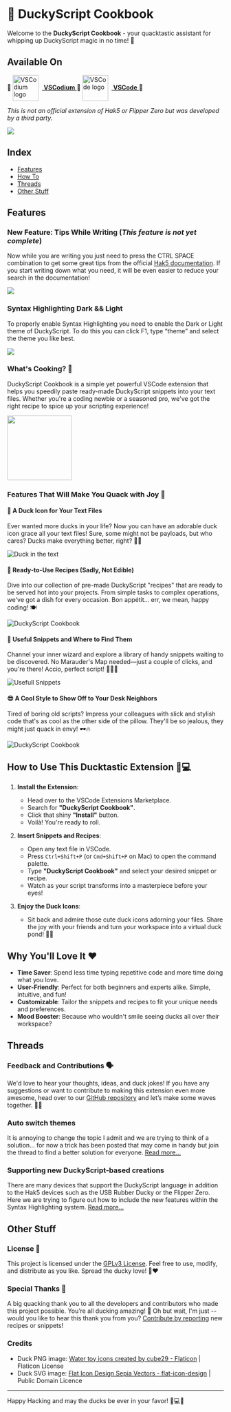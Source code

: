 # 🦆 DuckyScript Cookbook

Welcome to the **DuckyScript Cookbook** - your quacktastic assistant for whipping up DuckyScript magic in no time! 🚀

## Available On

 🌟 <a href="https://open-vsx.org/extension/Aleff/duckyscriptcookbook"> <img src="https://github.com/VSCodium/vscodium.github.io/blob/master/img/apple-touch-icon.png?raw=true" width="60" alt="VSCodium logo" style="vertical-align: middle; margin-right: 8px;"/> **VSCodium** </a> 🌟 <a href="https://marketplace.visualstudio.com/items?itemName=Aleff.duckyscriptcookbook"> <img src="https://code.visualstudio.com/assets/images/code-stable.png" width="60" alt="VSCode logo" style="vertical-align: middle; margin-right: 8px;"/> **VSCode** </a> 🌟 

_This is not an official extension of Hak5 or Flipper Zero but was developed by a third party._

![](https://github.com/aleff-github/Deposito/blob/main/DuckyScriptCookbook/Hak5%20Disclaimer.png?raw=true)

## Index

   - [Features](#features)
   - [How To](#how-to-use-this-ducktastic-extension-)
   - [Threads](#threads)
   - [Other Stuff](#other-stuff)

## Features

### New Feature: Tips While Writing (*This feature is not yet complete*)

Now while you are writing you just need to press the CTRL SPACE combination to get some great tips from the official [Hak5 documentation](https://docs.hak5.org/hak5-usb-rubber-ducky). If you start writing down what you need, it will be even easier to reduce your search in the documentation!

![](https://github.com/aleff-github/Deposito/blob/main/DuckyScriptCookbook/last_feature.gif?raw=true)

### Syntax Highlighting Dark && Light

To properly enable Syntax Highlighting you need to enable the Dark or Light theme of DuckyScript. To do this you can click F1, type “theme” and select the theme you like best.

![](https://github.com/aleff-github/Deposito/blob/main/DuckyScriptCookbook/syntax-highlighting.gif?raw=true)

### What's Cooking? 🍳

DuckyScript Cookbook is a simple yet powerful VSCode extension that helps you speedily paste ready-made DuckyScript snippets into your text files. Whether you're a coding newbie or a seasoned pro, we've got the right recipe to spice up your scripting experience!

<img src="https://github.com/aleff-github/DuckyScriptCookbook/blob/main/images/icon.png?raw=true" width="150"/>

### Features That Will Make You Quack with Joy 🥳

#### 🐤 A Duck Icon for Your Text Files

Ever wanted more ducks in your life? Now you can have an adorable duck icon grace all your text files! Sure, some might not be payloads, but who cares? Ducks make everything better, right? 🦆✨

![Duck in the text](https://github.com/aleff-github/Deposito/blob/main/DuckyScriptCookbook/Ducky-In-The-Text.png?raw=true)

#### 📖 Ready-to-Use Recipes (Sadly, Not Edible)
Dive into our collection of pre-made DuckyScript "recipes" that are ready to be served hot into your projects. From simple tasks to complex operations, we've got a dish for every occasion. Bon appétit... err, we mean, happy coding! 🍽️

![DuckyScript Cookbook](https://github.com/aleff-github/Deposito/blob/main/DuckyScriptCookbook/Ducky-Script-Cookbook.gif?raw=true)

#### 📝 Useful Snippets and Where to Find Them
Channel your inner wizard and explore a library of handy snippets waiting to be discovered. No Marauder's Map needed—just a couple of clicks, and you're there! Accio, perfect script! 🧙‍♂️✨

![Usefull Snippets](https://github.com/aleff-github/Deposito/blob/main/DuckyScriptCookbook/Usefull-Snippets.gif?raw=true)

#### 😎 A Cool Style to Show Off to Your Desk Neighbors
Tired of boring old scripts? Impress your colleagues with slick and stylish code that's as cool as the other side of the pillow. They'll be so jealous, they might just quack in envy! 🕶️🔥

![DuckyScript Cookbook](https://github.com/aleff-github/Deposito/blob/main/DuckyScriptCookbook/Beautiful-Menu.gif?raw=true)

## How to Use This Ducktastic Extension 🦆💻

1. **Install the Extension**:
   - Head over to the VSCode Extensions Marketplace.
   - Search for **"DuckyScript Cookbook"**.
   - Click that shiny **"Install"** button.
   - Voilà! You're ready to roll.

2. **Insert Snippets and Recipes**:
   - Open any text file in VSCode.
   - Press `Ctrl+Shift+P` (or `Cmd+Shift+P` on Mac) to open the command palette.
   - Type **"DuckyScript Cookbook"** and select your desired snippet or recipe.
   - Watch as your script transforms into a masterpiece before your eyes!

3. **Enjoy the Duck Icons**:
   - Sit back and admire those cute duck icons adorning your files. Share the joy with your friends and turn your workspace into a virtual duck pond! 🦆🌊

## Why You'll Love It ❤️

- **Time Saver**: Spend less time typing repetitive code and more time doing what you love.
- **User-Friendly**: Perfect for both beginners and experts alike. Simple, intuitive, and fun!
- **Customizable**: Tailor the snippets and recipes to fit your unique needs and preferences.
- **Mood Booster**: Because who wouldn't smile seeing ducks all over their workspace?

## Threads

### Feedback and Contributions 🗣️

We'd love to hear your thoughts, ideas, and duck jokes! If you have any suggestions or want to contribute to making this extension even more awesome, head over to our [GitHub repository](https://github.com/aleff-github/DuckyScriptCookbook) and let’s make some waves together. 🦆🤝

### Auto switch themes

It is annoying to change the topic I admit and we are trying to think of a solution... for now a trick has been posted that may come in handy but join the thread to find a better solution for everyone. [Read more...](https://github.com/aleff-github/DuckyScriptCookbook/issues/1)

### Supporting new DuckyScript-based creations

There are many devices that support the DuckyScript language in addition to the Hak5 devices such as the USB Rubber Ducky or the Flipper Zero. Here we are trying to figure out how to include the new features within the Syntax Highlighting system. [Read more...](https://github.com/aleff-github/DuckyScriptCookbook/issues/2)

## Other Stuff

### License 📄

This project is licensed under the [GPLv3 License](./LICENSE). Feel free to use, modify, and distribute as you like. Spread the ducky love! 🦆❤️

### Special Thanks 🎉

A big quacking thank you to all the developers and contributors who made this project possible. You’re all ducking amazing! 🙌 Oh but wait, I'm just -- would you like to hear this thank you from you? [Contribute by reporting](https://github.com/aleff-github/DuckyScriptCookbook/issues) new recipes or snippets!

### Credits

- Duck PNG image: <a href="https://www.flaticon.com/free-icons/water-toy" title="water toy icons">Water toy icons created by cube29 - Flaticon</a> | Flaticon License
- Duck SVG image: <a href="https://www.svgrepo.com/svg/485117/duck">Flat Icon Design Sepia Vectors - flat-icon-design</a> | Public Domain Licence

---

Happy Hacking and may the ducks be ever in your favor! 🦆💻✨
